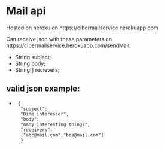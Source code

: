 <h1>Mail api</h1>
<p>Hosted on heroku on https://cibermailservice.herokuapp.com</p>
<p>Can receive json with these parameters on https://cibermailservice.herokuapp.com/sendMail:</p>
<ul>
  <li>String subject;</li>
  <li>String body;</li>
  <li>String[] recievers;</li>
</ul>

<h2>valid json example:</h2>

<ul>
  <li><code> {
  "subject":
  "Dine interesser",
  "body":
  "many interesting things",
  "receivers":
  ["abc@mail.com","bca@mail.com"]
  }</code></li>
</ul>
